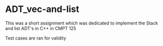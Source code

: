 # ADT_vec-and-list

This was a short assignment which was dedicated to 
implement the Stack and list ADT's in C++ in CMPT 125

Test cases are ran for validity
